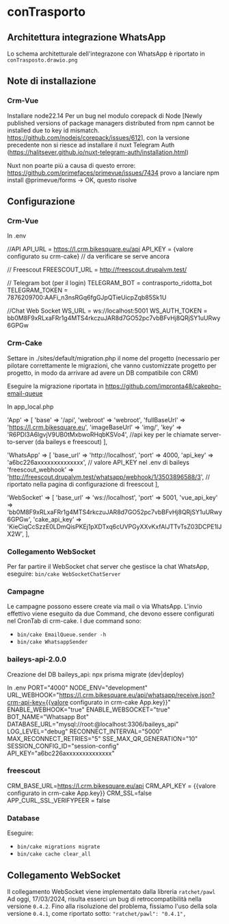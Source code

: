 # conTrasporto

## Architettura integrazione WhatsApp

Lo schema architetturale dell'integrazone con WhatsApp è riportato in `conTrasposto.drawio.png`

## Note di installazione

### Crm-Vue

Installare node22.14
Per un bug nel modulo corepack di Node [Newly published versions of package managers distributed from npm cannot be installed due to key id mismatch. https://github.com/nodejs/corepack/issues/612], con la versione precedente non si riesce ad installare il nuxt Telegram Auth (https://halitsever.github.io/nuxt-telegram-auth/installation.html)

Nuxt non poarte più a causa di questo errore:
https://github.com/primefaces/primevue/issues/7434
provo a lanciare npm install @primevue/forms -> OK, questo risolve

## Configurazione

### Crm-Vue

In .env

//API
API_URL = https://l.crm.bikesquare.eu/api
API_KEY = {valore configurato su crm-cake} // da verificare se serve ancora

// Freescout
FREESCOUT_URL = http://freescout.drupalvm.test/

// Telegram bot (per il login)
TELEGRAM_BOT = contrasporto_ridotta_bot
TELEGRAM_TOKEN = 7876209700:AAFi_n3nsRGq6fgGJpQTieUicpZqb85Sk1U

//Chat Web Socket
WS_URL = ws://localhost:5001
WS_AUTH_TOKEN = bb0M8F9xRLxaFRr1g4MTS4rkczuJAR8d7GO52pc7vbBFvHj8QRjSY1uURwy6GPGw

### Crm-Cake

Settare in ./sites/default/migration.php il nome del progetto (necessario per pilotare correttamente le migrazioni, che vanno customizzate progetto per progetto, in modo da arrivare ad avere un DB compatibile con CRM)

Eseguire la migrazione riportata in https://github.com/impronta48/cakephp-email-queue

In app_local.php

 'App' => [
    'base' => '/api',
    'webroot' => 'webroot',
    'fullBaseUrl' => 'https://l.crm.bikesquare.eu',
    'imageBaseUrl' => 'img/',
    'key' => 'R6PDl3A6lgvjV9UB0tMxbwoRHqbKSVo4', //api key per le chiamate server-to-server (da baileys e freescout)
  ],

'WhatsApp' => [
    'base_url' => 'http://localhost',
    'port' => 4000,
    'api_key' => 'a6bc226axxxxxxxxxxxxxx', // valore API_KEY nel .env di baileys
    'freescout_webhook' => 'http://freescout.drupalvm.test/whatsapp/webhook/1/3503896588/3', // riportato nella pagina di  configurazione di freescout
],

'WebSocket' => [
    'base_url' => 'ws://localhost',
    'port' => 5001,
    'vue_api_key' => 'bb0M8F9xRLxaFRr1g4MTS4rkczuJAR8d7GO52pc7vbBFvHj8QRjSY1uURwy6GPGw',
    'cake_api_key' => 'KieCiqCcSzzE0LDmQisPKEj1pXDTxq6cUVPGyXXvKxfAlJTTvTsZ03DCPE1IJX2W',
],

### Collegamento WebSocket

Per far partire il WebSocket chat server che gestisce la chat WhatsApp, eseguire:
`bin/cake WebSocketChatServer`

### Campagne
Le campagne possono essere create via mail o via WhatsApp.
L'invio effettivo viene eseguito da due Command, che devono essere configurati nel CronTab di crm-cake.
I due command sono:
- `bin/cake EmailQueue.sender -h`
- `bin/cake WhatsappSender`

### baileys-api-2.0.0

Creazione del DB baileys_api:
npx prisma migrate (dev|deploy)

In .env
PORT="4000"
NODE_ENV="development"
URL_WEBHOOK="https://l.crm.bikesquare.eu/api/whatsapp/receive.json?crm-api-key={{valore configurato in crm-cake App.key}}"
ENABLE_WEBHOOK="true"
ENABLE_WEBSOCKET="true"
BOT_NAME="Whatsapp Bot"
DATABASE_URL="mysql://root:@localhost:3306/baileys_api"
LOG_LEVEL="debug"
RECONNECT_INTERVAL="5000"
MAX_RECONNECT_RETRIES="5"
SSE_MAX_QR_GENERATION="10"
SESSION_CONFIG_ID="session-config"
API_KEY="a6bc226axxxxxxxxxxxxxx"

### freescout

CRM_BASE_URL=https://l.crm.bikesquare.eu/api
CRM_API_KEY = {{valore configurato in crm-cake App.key}}
CRM_SSL=false
APP_CURL_SSL_VERIFYPEER = false

### Database
Eseguire:
- `bin/cake migrations migrate`
- `bin/cake cache clear_all`


## Collegamento WebSocket
Il collegamento WebSocket viene implementato dalla libreria `ratchet/pawl`
Ad oggi, 17/03/2024, risulta esserci un bug di retrocompatibilità nella versione `0.4.2`.
Fino alla risoluzione del problema, fissiamo l'uso della sola versione `0.4.1`, come riportato sotto:
`"ratchet/pawl": "0.4.1",`


